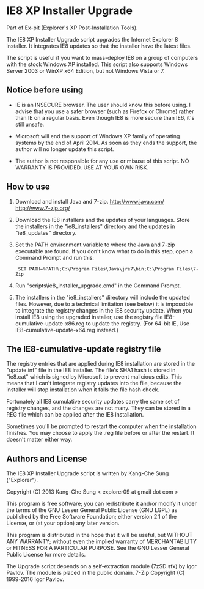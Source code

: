 IE8 XP Installer Upgrade
========================

Part of Ex-pit (Explorer's XP Post-Installation Tools).

The IE8 XP Installer Upgrade script upgrades the Internet Explorer 8
installer. It integrates IE8 updates so that the installer have the latest
files.

The script is useful if you want to mass-deploy IE8 on a group of computers
with the stock Windows XP installed. This script also supports Windows Server
2003 or WinXP x64 Edition, but not Windows Vista or 7.

Notice before using
-------------------

* IE is an INSECURE browser. The user should know this before using. I advise
  that you use a safer browser (such as Firefox or Chrome) rather than IE on
  a regular basis. Even though IE8 is more secure than IE6, it's still unsafe.

* Microsoft will end the support of Windows XP family of operating systems by
  the end of April 2014. As soon as they ends the support, the author will no
  longer update this script.

* The author is not responsible for any use or misuse of this script. NO
  WARRANTY IS PROVIDED. USE AT YOUR OWN RISK.

How to use
----------

1. Download and install Java and 7-zip.
   <http://www.java.com/> <http://www.7-zip.org/>

2. Download the IE8 installers and the updates of your languages.
   Store the installers in the "ie8_installers" directory and the updates in
   "ie8_updates" directory.

3. Set the PATH environment variable to where the Java and 7-zip executable
   are found. If you don't know what to do in this step, open a Command
   Prompt and run this:

        SET PATH=%PATH%;C:\Program Files\Java\jre7\bin;C:\Program Files\7-Zip

4. Run "scripts\ie8_installer_upgrade.cmd" in the Command Prompt.

5. The installers in the "ie8_installers" directory will include the updated
   files. However, due to a technical limitation (see below) it is impossible
   to integrate the registry changes in the IE8 security update. When you
   install IE8 using the upgraded installer, use the registry file
   IE8-cumulative-update-x86.reg to update the registry. (For 64-bit IE, Use
   IE8-cumulative-update-x64.reg instead.)

The IE8-cumulative-update registry file
---------------------------------------

The registry entries that are applied during IE8 installation are stored in
the "update.inf" file in the IE8 installer. The file's SHA1 hash is stored in
"ie8.cat" which is signed by Microsoft to prevent malicious edits. This means
that I can't integrate registry updates into the file, because the installer
will stop installation when it fails the file hash check.

Fortunately all IE8 cumulative security updates carry the same set of registry
changes, and the changes are not many. They can be stored in a REG file which
can be applied after the IE8 installation.

Sometimes you'll be prompted to restart the computer when the installation
finishes. You may choose to apply the .reg file before or after the restart.
It doesn't matter either way.

Authors and License
-------------------

The IE8 XP Installer Upgrade script is written by Kang-Che Sung ("Explorer").

Copyright (C) 2013 Kang-Che Sung < explorer09 at gmail dot com >

This program is free software; you can redistribute it and/or
modify it under the terms of the GNU Lesser General Public
License (GNU LGPL) as published by the Free Software Foundation; either
version 2.1 of the License, or (at your option) any later version.

This program is distributed in the hope that it will be useful,
but WITHOUT ANY WARRANTY; without even the implied warranty of
MERCHANTABILITY or FITNESS FOR A PARTICULAR PURPOSE.  See the GNU
Lesser General Public License for more details.

The Upgrade script depends on a self-extraction module (7zSD.sfx) by
Igor Pavlov. The module is placed in the public domain.
7-Zip Copyright (C) 1999-2016 Igor Pavlov.
